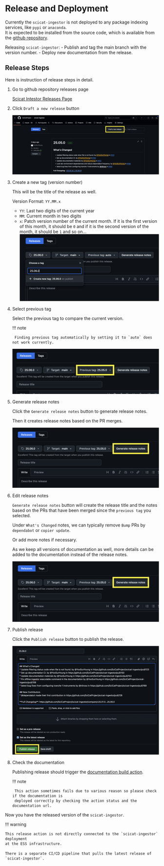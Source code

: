 # Release and Deployment

Currently the `scicat-ingestor` is not deployed to any package indexing services, like `pypi` or `anaconda`.<br>
It is expected to be installed from the source code, which is available from the [github repository](https://github.com/SciCatProject/scicat-ingestor/).<br>

Releasing `scicat-ingestor`:
    - Publish and tag the main branch with the version number.
    - Deploy new documentation from the release.

## Release Steps

Here is instruction of release steps in detail.

1. Go to github repository releases page

    [Scicat Intestor Releases Page](https://github.com/SciCatProject/scicat-ingestor/releases)

2. Click `Draft a new release` button

    ![image](./_screen_shots/draft_release_button.png)

3. Create a new tag (version number)

    This will be the title of the release as well.

    Version Format: `YY.MM.x`
      - `YY`: Last two digits of the current year
      - `MM`: Current month in two digits
      - `x`: Patch version number of the current month.
             If it is the first version of this month, it should be `0`
             and if it is the second version of the month, it should be `1` and so on...
    ![image](./_screen_shots/create_new_tag.png)

4. Select previous tag

    Select the previous tag to compare the current version.

    !!! note

        Finding previous tag automatically by setting it to `auto` does not work currently.

    ![image](./_screen_shots/select_previous_tag.png)

5. Generate release notes

    Click the `Generate release notes` button to generate release notes.

    Then it creates release notes based on the PR merges.

    ![image](./_screen_shots/generate_release_note.png)

6. Edit release notes

    `Generate release notes` button will create the release title and the notes based on the
    PRs that have been merged since the `previous tag` you selected.

    Under ``What's Changed`` notes, we can typically remove `Bump` PRs by `dependabot` or `copier update`.

    Or add more notes if necessary.

    As we keep all versions of documentation as well, more details can be added to the documentation instead of the release notes.

    ![image](./_screen_shots/edit_release_note.png)

7. Publish release

    Click the `Publish release` button to publish the release.

    ![image](./_screen_shots/publish_release.png)

8. Check the documentation

    Publishing release should trigger the [documentation build action](https://github.com/SciCatProject/scicat-ingestor/actions/workflows/docs-release.yml).

    !!! note

        This action sometimes fails due to various reason so please check if the documentation is
        deployed correctly by checking the action status and the documentation url.


Now you have the released version of the `scicat-ingestor`.

!!! warning

    This release action is not directly connected to the `scicat-ingestor` deployment
    at the ESS infrastructure.

    There is a separate CI/CD pipeline that pulls the latest release of `scicat-ingestor`.
